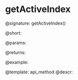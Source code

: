 getActiveIndex
=============


@signature:
	getActiveIndex()

@short:
	

@params:


@returns:
	

@example:


@template:	api_method
@descr:


